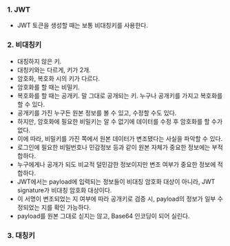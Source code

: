 ### 1. JWT
- JWT 토큰을 생성할 때는 보통 비대칭키를 사용한다.

### 2. 비대칭키
- 대칭하지 않은 키.
- 대칭키와는 다르게, 키가 2개.
- 암호화, 복호화 시의 키가 다르다.
- 암호화를 할 때는 비밀키.
- 복호화를 할 때는 공개키. 말 그대로 공개되는 키. 누구나 공개키를 가지고 복호화를 할 수 있다.
- 공개키를 가진 누구든 원본 정보를 볼 수 있고, 수정할 수도 있다.
- 하지만, 암호화에 필요한 비밀키는 알 수 없기에 데이터를 수정 후 암호화를 할 수가 없다.
- 이에 따라, 비밀키를 가진 쪽에서 원본 데이터가 변조됐다는 사실을 파악할 수 있다.
- 로그인에 필요한 비밀번호나 민감정보 등과 같이 원본 자체가 중요한 정보에는 부적합하다.
- 누구에게나 공개가 되도 비교적 덜민감한 정보이지만 변조 여부가 중요한 정보에 적합하다.
- JWT에서는 payload에 입력되는 정보들이 비대칭 암호화 대상이 아니라, JWT signature가 비대칭 암호화 대상이다.
- 이 서명이 변조되었는 지 여부에 따라 공개키로 검증 시, payload의 정보가 일부 수정되었는 지를 확인 가능하다.
- payload를 원본 그대로 싣지는 않고, Base64 인코딩이 되어 실린다.

### 3. 대칭키


### 
